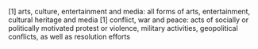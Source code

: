[1] arts, culture, entertainment and media: all forms of arts, entertainment, cultural heritage and media
[1] conflict, war and peace: acts of socially or politically motivated protest or violence, military activities, geopolitical conflicts, as well as resolution efforts
